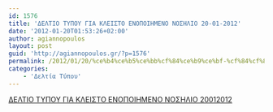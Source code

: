 ```yaml
---
id: 1576
title: 'ΔΕΛΤΙΟ ΤΥΠΟΥ ΓΙΑ ΚΛΕΙΣΤΟ ΕΝΟΠΟΙΗΜΕΝΟ ΝΟΣΗΛΙΟ 20-01-2012'
date: '2012-01-20T01:53:26+02:00'
author: agiannopoulos
layout: post
guid: 'http://agiannopoulos.gr/?p=1576'
permalink: /2012/01/20/%ce%b4%ce%b5%ce%bb%cf%84%ce%b9%ce%bf-%cf%84%cf%85%cf%80%ce%bf%cf%85-%ce%b3%ce%b9%ce%b1-%ce%ba%ce%bb%ce%b5%ce%b9%cf%83%cf%84%ce%bf-%ce%b5%ce%bd%ce%bf%cf%80%ce%bf%ce%b9%ce%b7%ce%bc%ce%b5%ce%bd%ce%bf/
categories:
    - 'Δελτία Τύπου'
---
```


[ΔΕΛΤΙΟ ΤΥΠΟΥ ΓΙΑ ΚΛΕΙΣΤΟ ΕΝΟΠΟΙΗΜΕΝΟ ΝΟΣΗΛΙΟ 20012012](http://localhost:8000/wp-content/uploads/2012/04/ceb4ceb5cebbcf84ceb9cebf-cf84cf85cf80cebfcf85-ceb3ceb9ceb1-cebacebbceb5ceb9cf83cf84cebf-ceb5cebdcebfcf80cebfceb9ceb7cebcceb5cebdcebf.doc)